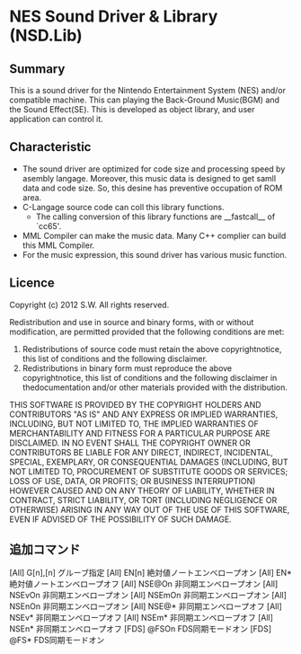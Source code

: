 # NES Sound Driver & Library (NSD.Lib)

## Summary

This is a sound driver for the Nintendo Entertainment System (NES) and/or compatible machine.
 This can playing the Back-Ground Music(BGM) and the Sound Effect(SE).
 This is developed as object library, and user application can control it.


## Characteristic

- The sound driver are optimized for code size and processing speed by asembly langage. Moreover, this music data is designed to get samll data and code size. So, this desine has preventive occupation of ROM area.
- C-Langage source code can coll this library functions.
    - The calling conversion of this library functions are \_\_fastcall\_\_ of `cc65'.
- MML Compiler can make the music data. Many C++ complier can build this MML Compiler.
- For the music expression, this sound driver has various music function.


## Licence

Copyright (c) 2012 S.W.
 All rights reserved.

Redistribution and use in source and binary forms, with or without modification, are permitted provided that the following conditions are met:

1. Redistributions of source code must retain the above copyrightnotice, this list of conditions and the following disclaimer. 
2. Redistributions in binary form must reproduce the above copyrightnotice, this list of conditions and the following disclaimer in thedocumentation and/or other materials provided with the distribution. 

THIS SOFTWARE IS PROVIDED BY THE COPYRIGHT HOLDERS AND CONTRIBUTORS "AS IS" AND ANY EXPRESS OR IMPLIED WARRANTIES, INCLUDING, BUT NOT LIMITED TO, THE IMPLIED WARRANTIES OF MERCHANTABILITY AND FITNESS FOR A PARTICULAR PURPOSE ARE DISCLAIMED. IN NO EVENT SHALL THE COPYRIGHT OWNER OR CONTRIBUTORS BE LIABLE FOR ANY DIRECT, INDIRECT, INCIDENTAL, SPECIAL, EXEMPLARY, OR CONSEQUENTIAL DAMAGES (INCLUDING, BUT NOT LIMITED TO, PROCUREMENT OF SUBSTITUTE GOODS OR SERVICES; LOSS OF USE, DATA, OR PROFITS; OR BUSINESS INTERRUPTION) HOWEVER CAUSED AND ON ANY THEORY OF LIABILITY, WHETHER IN CONTRACT, STRICT LIABILITY, OR TORT (INCLUDING NEGLIGENCE OR OTHERWISE) ARISING IN ANY WAY OUT OF THE USE OF THIS SOFTWARE, EVEN IF ADVISED OF THE POSSIBILITY OF SUCH DAMAGE. 


## 追加コマンド

[All] G[n],[n]  グルーブ指定
[All] EN[n]     絶対値ノートエンベロープオン
[All] EN*      絶対値ノートエンベロープオフ
[All] NSE@On    非同期エンベロープオン
[All] NSEvOn    非同期エンベロープオン
[All] NSEmOn    非同期エンベロープオン
[All] NSEnOn    非同期エンベロープオン
[All] NSE@*     非同期エンベロープオフ
[All] NSEv*     非同期エンベロープオフ
[All] NSEm*     非同期エンベロープオフ
[All] NSEn*     非同期エンベロープオフ
[FDS] @FSOn     FDS同期モードオン
[FDS] @FS*      FDS同期モードオン
